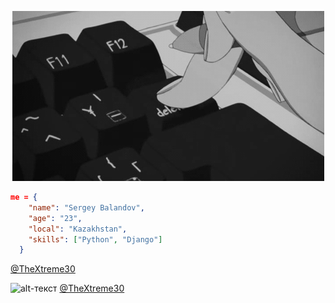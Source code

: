 <p align="center">
  <img src="https://github.com/TheXtreme30/TheXtreme30/blob/main/delete.gif" />
</p> 

```json
me = {
    "name": "Sergey Balandov",
    "age": "23",
    "local": "Kazakhstan",
    "skills": ["Python", "Django"]
  }
```

[@TheXtreme30](https://t.me/TheXtreme30)

![alt-текст][logo] [@TheXtreme30](https://t.me/TheXtreme30)

 [logo]: https://github.com/TheXtreme30/TheXtreme30/blob/main/telegram-logo.ico "telegramm"
